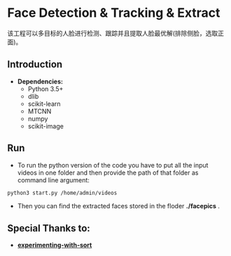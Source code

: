 # Face Detection & Tracking & Extract

   该工程可以多目标的人脸进行检测、跟踪并且提取人脸最优解(排除侧脸，选取正面)。
   
## Introduction
* **Dependencies:**
	* Python 3.5+
	* dlib
	* scikit-learn
	* MTCNN
	* numpy
	* scikit-image

## Run
* To run the python version of the code you have to put all the input videos in one folder and then provide the path of that folder as command line argument:
```sh
python3 start.py /home/admin/videos 
```
* Then you can find the extracted faces stored in the floder **./facepics** .


## Special Thanks to:
*  [**experimenting-with-sort**](https://github.com/ZidanMusk/experimenting-with-sort) 

